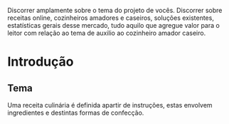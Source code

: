 Discorrer amplamente sobre o tema do projeto de vocês. 
Discorrer sobre receitas online, cozinheiros amadores e caseiros, soluções existentes, estatísticas gerais desse mercado, tudo aquilo que agregue valor para o leitor com relação ao tema de auxilio ao cozinheiro amador caseiro.


# Introdução


## Tema

Uma receita culinária é definida apartir de instruções, estas envolvem ingredientes e destintas formas de confecção. 
